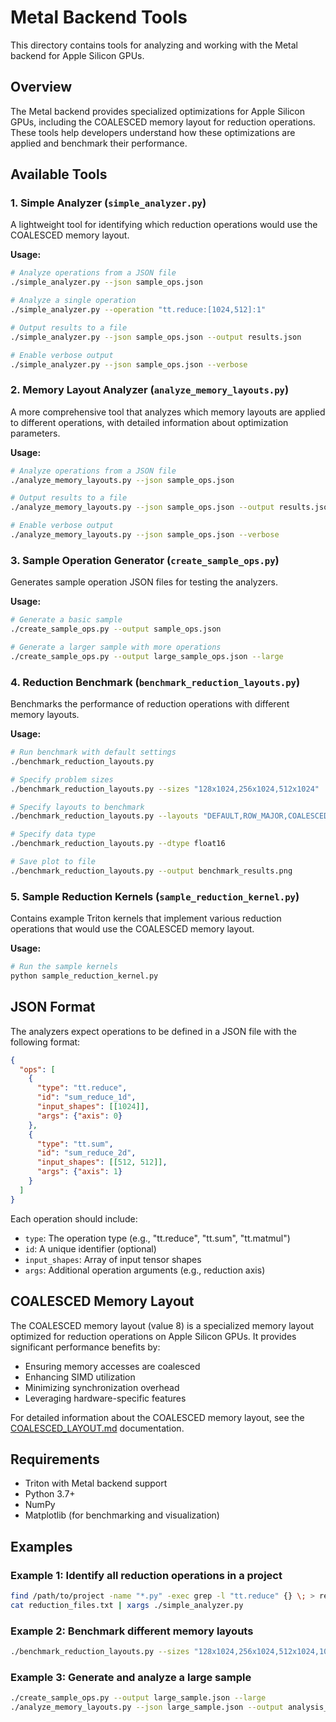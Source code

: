 # Metal Backend Tools

This directory contains tools for analyzing and working with the Metal backend for Apple Silicon GPUs.

## Overview

The Metal backend provides specialized optimizations for Apple Silicon GPUs, including the COALESCED memory layout for reduction operations. These tools help developers understand how these optimizations are applied and benchmark their performance.

## Available Tools

### 1. Simple Analyzer (`simple_analyzer.py`)

A lightweight tool for identifying which reduction operations would use the COALESCED memory layout.

**Usage:**
```bash
# Analyze operations from a JSON file
./simple_analyzer.py --json sample_ops.json

# Analyze a single operation
./simple_analyzer.py --operation "tt.reduce:[1024,512]:1"

# Output results to a file
./simple_analyzer.py --json sample_ops.json --output results.json

# Enable verbose output
./simple_analyzer.py --json sample_ops.json --verbose
```

### 2. Memory Layout Analyzer (`analyze_memory_layouts.py`)

A more comprehensive tool that analyzes which memory layouts are applied to different operations, with detailed information about optimization parameters.

**Usage:**
```bash
# Analyze operations from a JSON file
./analyze_memory_layouts.py --json sample_ops.json

# Output results to a file
./analyze_memory_layouts.py --json sample_ops.json --output results.json

# Enable verbose output
./analyze_memory_layouts.py --json sample_ops.json --verbose
```

### 3. Sample Operation Generator (`create_sample_ops.py`)

Generates sample operation JSON files for testing the analyzers.

**Usage:**
```bash
# Generate a basic sample
./create_sample_ops.py --output sample_ops.json

# Generate a larger sample with more operations
./create_sample_ops.py --output large_sample_ops.json --large
```

### 4. Reduction Benchmark (`benchmark_reduction_layouts.py`)

Benchmarks the performance of reduction operations with different memory layouts.

**Usage:**
```bash
# Run benchmark with default settings
./benchmark_reduction_layouts.py

# Specify problem sizes
./benchmark_reduction_layouts.py --sizes "128x1024,256x1024,512x1024"

# Specify layouts to benchmark
./benchmark_reduction_layouts.py --layouts "DEFAULT,ROW_MAJOR,COALESCED"

# Specify data type
./benchmark_reduction_layouts.py --dtype float16

# Save plot to file
./benchmark_reduction_layouts.py --output benchmark_results.png
```

### 5. Sample Reduction Kernels (`sample_reduction_kernel.py`)

Contains example Triton kernels that implement various reduction operations that would use the COALESCED memory layout.

**Usage:**
```bash
# Run the sample kernels
python sample_reduction_kernel.py
```

## JSON Format

The analyzers expect operations to be defined in a JSON file with the following format:

```json
{
  "ops": [
    {
      "type": "tt.reduce",
      "id": "sum_reduce_1d",
      "input_shapes": [[1024]],
      "args": {"axis": 0}
    },
    {
      "type": "tt.sum",
      "id": "sum_reduce_2d",
      "input_shapes": [[512, 512]],
      "args": {"axis": 1}
    }
  ]
}
```

Each operation should include:
- `type`: The operation type (e.g., "tt.reduce", "tt.sum", "tt.matmul")
- `id`: A unique identifier (optional)
- `input_shapes`: Array of input tensor shapes
- `args`: Additional operation arguments (e.g., reduction axis)

## COALESCED Memory Layout

The COALESCED memory layout (value 8) is a specialized memory layout optimized for reduction operations on Apple Silicon GPUs. It provides significant performance benefits by:

- Ensuring memory accesses are coalesced
- Enhancing SIMD utilization
- Minimizing synchronization overhead
- Leveraging hardware-specific features

For detailed information about the COALESCED memory layout, see the [COALESCED_LAYOUT.md](../docs/COALESCED_LAYOUT.md) documentation.

## Requirements

- Triton with Metal backend support
- Python 3.7+
- NumPy
- Matplotlib (for benchmarking and visualization)

## Examples

### Example 1: Identify all reduction operations in a project

```bash
find /path/to/project -name "*.py" -exec grep -l "tt.reduce" {} \; > reduction_files.txt
cat reduction_files.txt | xargs ./simple_analyzer.py
```

### Example 2: Benchmark different memory layouts

```bash
./benchmark_reduction_layouts.py --sizes "128x1024,256x1024,512x1024,1024x1024" --output benchmark_results.png
```

### Example 3: Generate and analyze a large sample

```bash
./create_sample_ops.py --output large_sample.json --large
./analyze_memory_layouts.py --json large_sample.json --output analysis_results.json
``` 